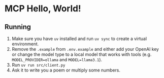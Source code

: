 # MCP Hello, World!

## Running

1. Make sure you have `uv` installed and run `uv sync` to create a virtual environment. 
2. Remove the `.example` from `.env.example` and either add your OpenAI key or change the model type to a local model that works with tools (e.g. `MODEL_PROVIDER=ollama` and `MODEL=llama3.1`).
3. Run `uv run src/client.py`
4. Ask it to write you a poem or multiply some numbers.